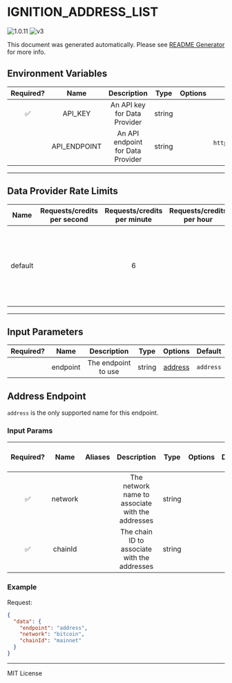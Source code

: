 # IGNITION_ADDRESS_LIST

![1.0.11](https://img.shields.io/github/package-json/v/smartcontractkit/external-adapters-js?filename=packages/sources/ignition-address-list/package.json) ![v3](https://img.shields.io/badge/framework%20version-v3-blueviolet)

This document was generated automatically. Please see [README Generator](../../scripts#readme-generator) for more info.

## Environment Variables

| Required? |     Name     |            Description            |  Type  | Options |                                 Default                                 |
| :-------: | :----------: | :-------------------------------: | :----: | :-----: | :---------------------------------------------------------------------: |
|    ✅     |   API_KEY    |   An API key for Data Provider    | string |         |                                                                         |
|           | API_ENDPOINT | An API endpoint for Data Provider | string |         | `https://fbtc.phalcon.blocksec.com/api/v1/extension/fbtc-reserved-addr` |

---

## Data Provider Rate Limits

|  Name   | Requests/credits per second | Requests/credits per minute | Requests/credits per hour |                              Note                              |
| :-----: | :-------------------------: | :-------------------------: | :-----------------------: | :------------------------------------------------------------: |
| default |                             |              6              |                           | The same IP address can only send one request within 5 seconds |

---

## Input Parameters

| Required? |   Name   |     Description     |  Type  |           Options            |  Default  |
| :-------: | :------: | :-----------------: | :----: | :--------------------------: | :-------: |
|           | endpoint | The endpoint to use | string | [address](#address-endpoint) | `address` |

## Address Endpoint

`address` is the only supported name for this endpoint.

### Input Params

| Required? |  Name   | Aliases |                   Description                    |  Type  | Options | Default | Depends On | Not Valid With |
| :-------: | :-----: | :-----: | :----------------------------------------------: | :----: | :-----: | :-----: | :--------: | :------------: |
|    ✅     | network |         | The network name to associate with the addresses | string |         |         |            |                |
|    ✅     | chainId |         |   The chain ID to associate with the addresses   | string |         |         |            |                |

### Example

Request:

```json
{
  "data": {
    "endpoint": "address",
    "network": "bitcoin",
    "chainId": "mainnet"
  }
}
```

---

MIT License

